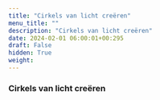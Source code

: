 ```yaml
---
title: "Cirkels van licht creëren"
menu_title: ""
description: "Cirkels van licht creëren"
date: 2024-02-01 06:00:01+00:295
draft: False
hidden: True
weight:
---
```

### Cirkels van licht creëren


